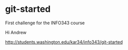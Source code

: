 # git-started
First challenge for the INFO343 course

Hi Andrew

http://students.washington.edu/kar34/info343/git-started
